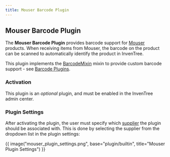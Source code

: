 ```yaml
---
title: Mouser Barcode Plugin
---
```


## Mouser Barcode Plugin

The **Mouser Barcode Plugin** provides barcode support for [Mouser](https://www.mouser.com/) products. When receiving items from Mouser, the barcode on the product can be scanned to automatically identify the product in InvenTree.

This plugin implements the [BarcodeMixin](../mixins/barcode.md) mixin to provide custom barcode support - see [Barcode Plugins](./barcode_index.md).

### Activation

This plugin is an *optional* plugin, and must be enabled in the InvenTree admin center.

### Plugin Settings

After activating the plugin, the user must specify which [supplier](../../purchasing/supplier.md) the plugin should be associated with. This is done by selecting the supplier from the dropdown list in the plugin settings:

{{ image("mouser_plugin_settings.png", base="plugin/builtin", title="Mouser Plugin Settings") }}
